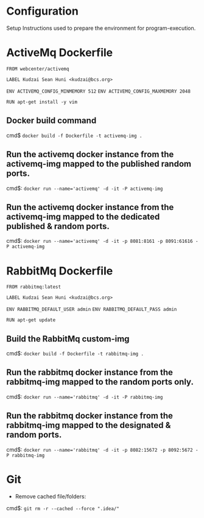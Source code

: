 # Configuration
Setup Instructions used to prepare the environment for program-execution.

# ActiveMq Dockerfile 
`FROM webcenter/activemq`

`LABEL Kudzai Sean Huni <kudzai@bcs.org>`

`ENV ACTIVEMQ_CONFIG_MINMEMORY 512`
`ENV ACTIVEMQ_CONFIG_MAXMEMORY 2048`

`RUN apt-get install -y vim`

## Docker build command                          
cmd$ `docker build -f Dockerfile -t activemq-img .`

## Run the activemq docker instance from the activemq-img mapped to the published random ports.
cmd$: `docker run --name='activemq' -d -it -P activemq-img`

## Run the activemq docker instance from the activemq-img mapped to the dedicated published & random ports.
cmd$: `docker run --name='activemq' -d -it -p 8081:8161 -p 8091:61616 -P activemq-img`

# RabbitMq Dockerfile
`FROM rabbitmq:latest`

`LABEL Kudzai Sean Huni <kudzai@bcs.org>`

`ENV RABBITMQ_DEFAULT_USER admin`
`ENV RABBITMQ_DEFAULT_PASS admin`

`RUN apt-get update`

## Build the RabbitMq custom-img
cmd$: `docker build -f Dockerfile -t rabbitmq-img .`

## Run the rabbitmq docker instance from the rabbitmq-img mapped to the random ports only. 
cmd$: `docker run --name='rabbitmq' -d -it -P rabbitmq-img`

## Run the rabbitmq docker instance from the rabbitmq-img mapped to the designated & random ports.
cmd$: `docker run --name='rabbitmq' -d -it -p 8082:15672 -p 8092:5672 -P rabbitmq-img`

# Git
- Remove cached file/folders:

cmd$: `git rm -r --cached --force ".idea/"`